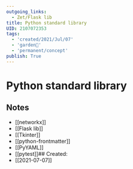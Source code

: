 ```yaml
---
outgoing_links:
  - Zet/Flask lib
title: Python standard library
UID: 2107072353
tags:
  - 'created/2021/Jul/07'
  - 'garden🏡'
  - 'permanent/concept'
publish: True
---
```

# Python standard library

## Notes
- [[networkx]]
- [[Flask lib]]
- [[Tkinter]]
- [[python-frontmatter]]
- [[PyYAML]]
- [[pytest]]## Created:
- [[2021-07-07]]
